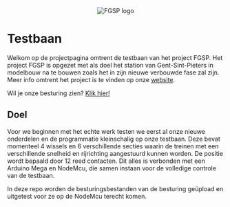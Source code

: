 <div align="center"><img src="http://lln.ptieeklo.be/assets/images/logo-142x128-70.jpg" alt="FGSP logo"/></div>

# Testbaan
Welkom op de projectpagina omtrent de testbaan van het project FGSP. Het project FGSP is opgezet met als doel het station van Gent-Sint-Pieters in modelbouw na te bouwen zoals het in zijn nieuwe verbouwde fase zal zijn. Meer info omtrent het project is te vinden op onze [website](http://lln.ptieeklo.be/).

Wil je onze besturing zien? [Klik hier!](https://nealjoos.github.io/fgsp-testbaan)

## Doel
Voor we beginnen met het echte werk testen we eerst al onze nieuwe onderdelen en de programmatie kleinschalig op onze testbaan. Deze bevat momenteel 4 wissels en 6 verschillende secties waarin de treinen met een verschillende snelheid en rijrichting aangestuurd kunnen worden. De positie wordt bepaald door 12 reed contacten. Dit alles is verbonden met een Arduino Mega en NodeMcu, die samen instaan voor de volledige controle van de testbaan.

In deze repo worden de besturingsbestanden van de besturing geüpload en uitgetest voor ze op de NodeMcu terecht komen.
